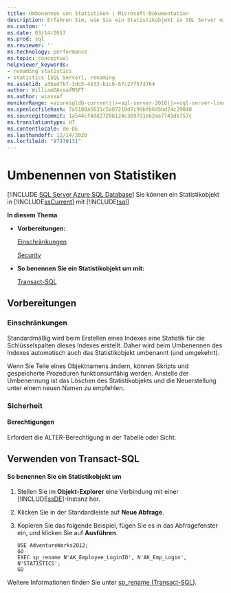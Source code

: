 ```yaml
---
title: Umbenennen von Statistiken | Microsoft-Dokumentation
description: Erfahren Sie, wie Sie ein Statistikobjekt in SQL Server mithilfe von Transact-SQL umbenennen. Sie müssen die ALTER-Berechtigung für die Tabelle oder Sicht besitzen.
ms.custom: ''
ms.date: 03/14/2017
ms.prod: sql
ms.reviewer: ''
ms.technology: performance
ms.topic: conceptual
helpviewer_keywords:
- renaming statistics
- statistics [SQL Server], renaming
ms.assetid: a3bed7b7-3dc5-4b33-b1c6-67c27f573764
author: WilliamDAssafMSFT
ms.author: wiassaf
monikerRange: =azuresqldb-current||>=sql-server-2016||>=sql-server-linux-2017||=azuresqldb-mi-current
ms.openlocfilehash: 7a5108a5631c5a87218d7c99bfb6d5bd24c29840
ms.sourcegitcommit: 1a544cf4dd2720b124c3697d1e62ae7741db757c
ms.translationtype: HT
ms.contentlocale: de-DE
ms.lasthandoff: 12/14/2020
ms.locfileid: "97479131"
---
```

# <a name="rename-statistics"></a>Umbenennen von Statistiken
[!INCLUDE [SQL Server Azure SQL Database](../../includes/applies-to-version/sql-asdb.md)]
  Sie können ein Statistikobjekt in [!INCLUDE[ssCurrent](../../includes/sscurrent-md.md)] mit [!INCLUDE[tsql](../../includes/tsql-md.md)]  
  
 **In diesem Thema**  
  
-   **Vorbereitungen:**  
  
     [Einschränkungen](#Restrictions)  
  
     [Security](#Security)  
  
-   **So benennen Sie ein Statistikobjekt um mit:**  
  
     [Transact-SQL](#TsqlProcedure)  
  
##  <a name="before-you-begin"></a><a name="BeforeYouBegin"></a> Vorbereitungen  
  
###  <a name="limitations-and-restrictions"></a><a name="Restrictions"></a> Einschränkungen  
 Standardmäßig wird beim Erstellen eines Indexes eine Statistik für die Schlüsselspalten dieses Indexes erstellt. Daher wird beim Umbenennen des Indexes automatisch auch das Statistikobjekt umbenannt (und umgekehrt).  
  
 Wenn Sie Teile eines Objektnamens ändern, können Skripts und gespeicherte Prozeduren funktionsunfähig werden. Anstelle der Umbenennung ist das Löschen des Statistikobjekts und die Neuerstellung unter einem neuen Namen zu empfehlen.  
  
###  <a name="security"></a><a name="Security"></a> Sicherheit  
  
####  <a name="permissions"></a><a name="Permissions"></a> Berechtigungen  
 Erfordert die ALTER-Berechtigung in der Tabelle oder Sicht.  
  
##  <a name="using-transact-sql"></a><a name="TsqlProcedure"></a> Verwenden von Transact-SQL  
  
#### <a name="to-rename-a-statistics-object"></a>So benennen Sie ein Statistikobjekt um  
  
1.  Stellen Sie im **Objekt-Explorer** eine Verbindung mit einer [!INCLUDE[ssDE](../../includes/ssde-md.md)]-Instanz her.  
  
2.  Klicken Sie in der Standardleiste auf **Neue Abfrage**.  
  
3.  Kopieren Sie das folgende Beispiel, fügen Sie es in das Abfragefenster ein, und klicken Sie auf **Ausführen**.  
  
    ```  
    USE AdventureWorks2012;  
    GO  
    EXEC sp_rename N'AK_Employee_LoginID', N'AK_Emp_Login', N'STATISTICS';   
    GO  
    ```  
  
 Weitere Informationen finden Sie unter [sp_rename &#40;Transact-SQL&#41;](../../relational-databases/system-stored-procedures/sp-rename-transact-sql.md).  
  
  
